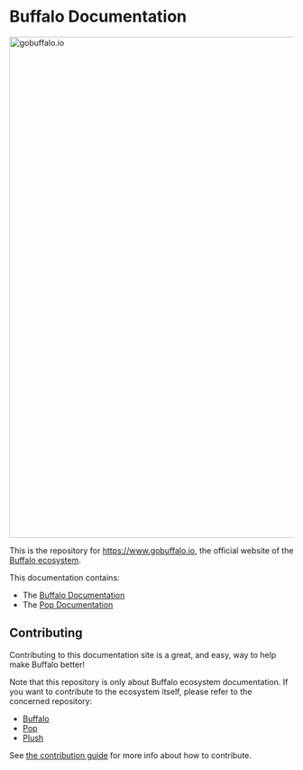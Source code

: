 # Buffalo Documentation

<p><img src="gobuffalo-io.png" alt="gobuffalo.io" width="888"></p>

This is the repository for https://www.gobuffalo.io, the official website of the [Buffalo ecosystem](https://github.com/gobuffalo).

This documentation contains:
* The [Buffalo Documentation](https://gobuffalo.io/docs/getting-started/installation)
* The [Pop Documentation](https://gobuffalo.io/docs/db/getting-started)

## Contributing

Contributing to this documentation site is a great, and easy, way to help make Buffalo better!

Note that this repository is only about Buffalo ecosystem documentation. If you want to contribute to the ecosystem itself, please refer to the concerned repository:
* [Buffalo](https://github.com/gobuffalo/buffalo)
* [Pop](https://github.com/gobuffalo/pop)
* [Plush](https://github.com/gobuffalo/plush)

See [the contribution guide](CONTRIBUTING.md) for more info about how to contribute.
